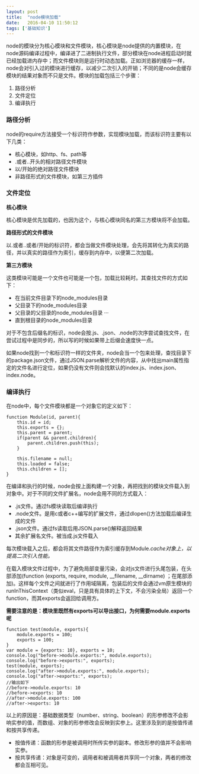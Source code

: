 ```yaml
---
layout: post
title:  "node模块加载"
date:   2016-04-10 11:50:12
tags: ['基础知识']
---
```


node的模块分为核心模块和文件模块，核心模块是node提供的内置模块，在node源码编译过程中，编译进了二进制执行文件，部分模块在node进程启动时就已经加载进内存中；而文件模块则是运行时动态加载。正如浏览器的缓存一样，node会对引入过的模块进行缓存，以减少二次引入的开销；不同的是node会缓存模块的结果对象而不只是文件。模块的加载包括三个步骤：

1. 路径分析
2. 文件定位
3. 编译执行

### 路径分析
node的require方法接受一个标识符作参数，实现模块加载，而该标识符主要有以下几类：
- 核心模块，如http、fs、path等
- .或者..开头的相对路径文件模块
- 以/开始的绝对路径文件模块
- 非路径形式的文件模块，如第三方插件

### 文件定位
**核心模块**

核心模块是优先加载的，也因为这个，与核心模块同名的第三方模块将不会加载。

**路径形式的文件模块**

以.或者..或者/开始的标识符，都会当做文件模块处理，会先将其转化为真实的路径，并以真实的路径作为索引，缓存到内存中，以便第二次加载。

**第三方模块**

这类模块可能是一个文件也可能是一个包，加载比较耗时。其查找文件的方式如下：
- 在当前文件目录下的node_modules目录
- 父目录下的node_modules目录
- 父目录的父目录的node_modules目录
···
- 直到根目录的node_modules目录

对于不包含后缀名的标识，node会按.js、.json、.node的次序尝试查找文件，在尝试过程中是同步的，所以写的时候如果带上后缀会速度快一点。

如果node找到一个和标识符一样的文件夹，node会当一个包来处理，查找目录下的package.json文件，通过JSON.parse解析文件的内容，从中找出main属性指定的文件名进行定位，如果仍没有文件则会找默认的index.js、index.json、index.node。

### 编译执行
在node中，每个文件模块都是一个对象它的定义如下：
```
function Module(id, parent){
    this.id = id;
    this.exports = {};
    this.parent = parent;
    if(parent && parent.children){
        parent.children.push(this);
    }

    this.filename = null;
    this.loaded = false;
    this.children = [];
}
```
在编译和执行的时候，node会按上面构建一个对象，再把找到的模块文件载入到对象中。对于不同的文件扩展名，node会用不同的方式载入：
- .js文件。通过fs模块读取后编译执行
- .node文件。是用c或者c++编写的扩展文件，通过dlopen()方法加载后编译生成的文件
- .json文件。通过fs读取后用JSON.parse()解释返回结果
- 其余扩展名文件。被当成.js文件载入

每次模块载入之后，都会将其文件路径作为索引缓存到Module._cache对象上，以提高二次引入性能。_


在载入模块文件过程中，为了避免局部变量污染，会对js文件进行头尾包装，在头部添加(function (exports, require, module, __filename, __dirname) ；在尾部添加)。这样每个文件之间就进行了作用域隔离，包装后的文件会通过vm原生模块的runInThisContext（类似eval，只是具有具体的上下文，不会污染全局）返回一个function，而其exports会返回给调用方。

**需要注意的是：模块里既然有exports可以导出接口，为何需要module.exports呢**
```
function test(module, exports){
    module.exports = 100;
    exports = 100;
}
var module = {exports: 10}, exports = 10;
console.log("before->module.exports:", module.exports);
console.log("before->exports:", exports);
test(module, exports);
console.log("after->module.exports:", module.exports);
console.log("after->exports:", exports);
//输出如下
//before->module.exports: 10
//before->exports: 10
//after->module.exports: 100
//after->exports: 10
```

以上的原因是：基础数据类型（number、string、boolean）的形参修改不会影响实参的值，而数组、对象的形参修改会反映到实参上。这里涉及到的是按值传递和按共享传递。

- 按值传递：函数的形参是被调用时所传实参的副本。修改形参的值并不会影响实参。
- 按共享传递：对象是可变的，调用者和被调用者共享同一个对象，两者的修改都会互相可见。
